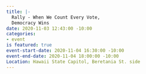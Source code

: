 ```yaml
---
title: |-
  Rally - When We Count Every Vote,
  Democracy Wins
date: 2020-11-03 12:43:00 -10:00
categories:
- event
is featured: true
event-start-date: 2020-11-04 16:30:00 -10:00
event-end-date: 2020-11-04 18:00:00 -10:00
Location: Hawaii State Capitol, Beretania St. side
---
```


